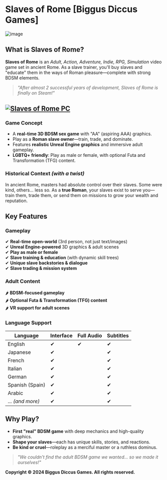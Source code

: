 # Slaves of Rome [Biggus Diccus Games]

![image](https://github.com/user-attachments/assets/76d40357-b783-482b-8b66-902454153a5b)

## What is Slaves of Rome?
**Slaves of Rome** is an *Adult, Action, Adventure, Indie, RPG, Simulation* video game set in ancient Rome. As a slave trainer, you'll buy slaves and "educate" them in the ways of Roman pleasure—complete with strong BDSM elements.  

> *"After almost 2 successful years of development, Slaves of Rome is finally on Steam!"*  

## [![Slaves of Rome PC](https://img.shields.io/badge/🎮_Slaves_of_Rome_PC-%23B22222?style=for-the-badge&logo=steam&logoColor=white&labelColor=8B0000)](https://tinyurl.com/3462f79u)  

### Game Concept  
- A **real-time 3D BDSM sex game** with "AA" (aspiring AAA) graphics.  
- Play as a **Roman slave owner**—train, trade, and dominate.  
- Features **realistic Unreal Engine graphics** and immersive adult gameplay.  
- **LGBTQ+ friendly**: Play as male or female, with optional Futa and Transformation (TFG) content.  

### Historical Context *(with a twist)*  
In ancient Rome, masters had absolute control over their slaves. Some were kind, others... less so. As a **true Roman**, your slaves exist to serve you—train them, trade them, or send them on missions to grow your wealth and reputation.  

## Key Features  

### Gameplay  
✔ **Real-time open-world** (3rd person, not just text/images)  
✔ **Unreal Engine-powered** 3D graphics & adult scenes  
✔ **Play as male or female**  
✔ **Slave training & education** (with dynamic skill trees)  
✔ **Unique slave backstories & dialogue**  
✔ **Slave trading & mission system**  

### Adult Content  
🌶 **BDSM-focused gameplay**  
🌶 **Optional Futa & Transformation (TFG) content**  
🌶 **VR support for adult scenes**  

### Language Support  
| Language           | Interface | Full Audio | Subtitles |  
|--------------------|-----------|------------|-----------|  
| English            | ✔         | ✔          | ✔         |  
| Japanese           | ✔         |            | ✔         |  
| French             | ✔         |            | ✔         |  
| Italian            | ✔         |            | ✔         |  
| German             | ✔         |            | ✔         |  
| Spanish (Spain)    | ✔         |            | ✔         |  
| Arabic             | ✔         |            | ✔         |  
| ... *(and more)*   | ✔         |            | ✔         |  

## Why Play?  
- **First "real" BDSM game** with deep mechanics and high-quality graphics.  
- **Shape your slaves**—each has unique skills, stories, and reactions.  
- **Be kind or cruel**—roleplay as a merciful master or a ruthless dominus.  

> *"We couldn’t find the adult BDSM game we wanted... so we made it ourselves!"*

**Copyright © 2024 Biggus Diccus Games. All rights reserved.**
